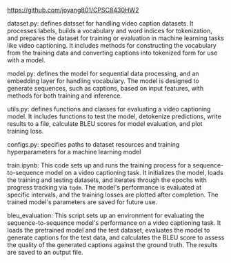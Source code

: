 https://github.com/joyang801/CPSC8430HW2

dataset.py: defines datsset for handling video caption datasets. It processes labels, builds a vocabulary and word indices for tokenization, and prepares the dataset for training or evaluation in machine learning tasks like video captioning. It includes methods for constructing the vocabulary from the training data and converting captions into tokenized form for use with a model.

model.py: defines the model for sequential data processing, and an embedding layer for handling vocabulary. The model is designed to generate sequences, such as captions, based on input features, with methods for both training and inference.

utils.py: defines functions and classes for evaluating a video captioning model. It includes functions to test the model, detokenize predictions, write results to a file, calculate BLEU scores for model evaluation, and plot training loss. 

configs.py: specifies paths to dataset resources and training hyperparameters for a machine learning model

train.ipynb: This code sets up and runs the training process for a sequence-to-sequence model on a video captioning task. It initializes the model, loads the training and testing datasets, and iterates through the epochs with progress tracking via `tqdm`. The model's performance is evaluated at specific intervals, and the training losses are plotted after completion. The trained model's parameters are saved for future use.

bleu_evaluation: This script sets up an environment for evaluating the sequence-to-sequence model's performance on a video captioning task. It loads the pretrained model and the test dataset, evaluates the model to generate captions for the test data, and calculates the BLEU score to assess the quality of the generated captions against the ground truth. The results are saved to an output file.
